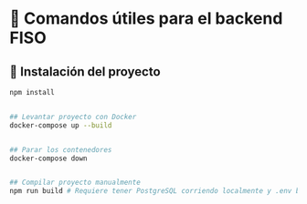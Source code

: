 # 🧰 Comandos útiles para el backend FISO

## 🔧 Instalación del proyecto

```bash
npm install


## Levantar proyecto con Docker
docker-compose up --build


## Parar los contenedores
docker-compose down


## Compilar proyecto manualmente
npm run build # Requiere tener PostgreSQL corriendo localmente y .env bien configurado.




